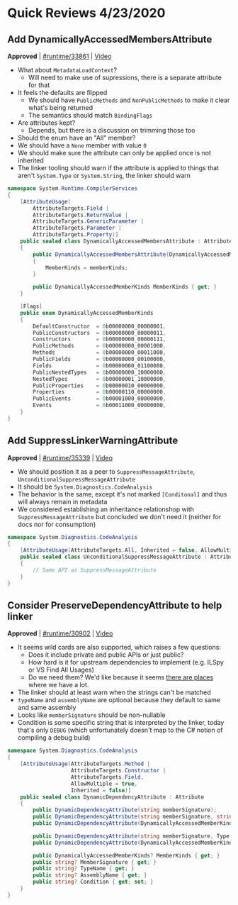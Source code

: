 # Quick Reviews 4/23/2020

## Add DynamicallyAccessedMembersAttribute

**Approved** | [#runtime/33861](https://github.com/dotnet/runtime/issues/33861#issuecomment-618548274) | [Video](https://www.youtube.com/watch?v=1GkjoDSR7dE&t=0h0m0s)

* What about `MetadataLoadContext`?
	- Will need to make use of supressions, there is a separate attribute for that
* It feels the defaults are flipped
	- We should have `PublicMethods` and `NonPublicMethods` to make it clear what's being returned
	- The semantics should match `BindingFlags`
* Are attributes kept?
	- Depends, but there is a discussion on trimming those too
* Should the enum have an "All" member?
* We should have a `None` member with value `0`
* We should make sure the attribute can only be applied once is not inherited
* The linker tooling should warn if the attribute is applied to things that aren't `System.Type` or `System.String`, the linker should warn

```C#
namespace System.Runtime.CompilerServices
{
    [AttributeUsage(
        AttributeTargets.Field |
        AttributeTargets.ReturnValue |
        AttributeTargets.GenericParameter |
        AttributeTargets.Parameter |
        AttributeTargets.Property)]
    public sealed class DynamicallyAccessedMembersAttribute : Attribute
    {
        public DynamicallyAccessedMembersAttribute(DynamicallyAccessedMemberKinds memberKinds)
        {
            MemberKinds = memberKinds;
        }

        public DynamicallyAccessedMemberKinds MemberKinds { get; }
    }

    [Flags]
    public enum DynamicallyAccessedMemberKinds
    {
        DefaultConstructor  = 0b00000000_00000001,
        PublicConstructors  = 0b00000000_00000011,
        Constructors        = 0b00000000_00000111,
        PublicMethods       = 0b00000000_00001000,
        Methods             = 0b00000000_00011000,
        PublicFields        = 0b00000000_00100000,
        Fields              = 0b00000000_01100000,
        PublicNestedTypes   = 0b00000000_10000000,
        NestedTypes         = 0b00000001_10000000,
        PublicProperties    = 0b00000010_00000000,
        Properties          = 0b00000110_00000000,
        PublicEvents        = 0b00001000_00000000,
        Events              = 0b00011000_00000000,
    }
}
```
## Add SuppressLinkerWarningAttribute

**Approved** | [#runtime/35339](https://github.com/dotnet/runtime/issues/35339#issuecomment-618570506) | [Video](https://www.youtube.com/watch?v=1GkjoDSR7dE&t=0h48m15s)

* We should position it as a peer to `SuppressMessageAttribute`, `UnconditionalSuppressMessageAttribute`
* It should be `System.Diagnostics.CodeAnalysis`
* The behavior is the same, except it's not marked `[Conditonal]` and thus will always remain in metadata 
* We considered establishing an inheritance relationshop with `SuppressMessageAttribute` but concluded we don't need it (neither for docs nor for consumption)

```C#
namespace System.Diagnostics.CodeAnalysis
{
    [AttributeUsage(AttributeTargets.All, Inherited = false, AllowMultiple = true)]
    public sealed class UnconditionalSuppressMessageAttribute : Attribute
    {
    	// Same API as SuppressMessageAttribute
    }
}
```
## Consider PreserveDependencyAttribute to help linker

**Approved** | [#runtime/30902](https://github.com/dotnet/runtime/issues/30902#issuecomment-618601805) | [Video](https://www.youtube.com/watch?v=1GkjoDSR7dE&t=1h24m22s)

* It seems wild cards are also supported, which raises a few questions:
	- Does it include private and public APIs or just public?
	- How hard is it for upstream dependencies to implement (e.g. ILSpy or VS Find All Usages)
	- Do we need them? We'd like because it seems [there are places](https://github.com/dotnet/runtime/blob/master/src/libraries/System.Linq.Expressions/src/System/Runtime/CompilerServices/CallSite.cs#L278-L319) where we have a lot.
* The linker should at least warn when the strings can't be matched
* `typeName` and `assemblyName` are optional because they default to same and same assembly
* Looks like `memberSignature` should be non-nullable
* Condition is some specific string that is interpreted by the linker, today that's only `DEBUG` (which unfortunately doesn't map to the C# notion of compiling a debug build)

```C#
namespace System.Diagnostics.CodeAnalysis
{
    [AttributeUsage(AttributeTargets.Method |
                    AttributeTargets.Constructor |
                    AttributeTargets.Field,
                    AllowMultiple = true,
                    Inherited = false)]
    public sealed class DynamicDependencyAttribute : Attribute
    {
        public DynamicDependencyAttribute(string memberSignature);
        public DynamicDependencyAttribute(string memberSignature, string typeName, string assemblyName);
        public DynamicDependencyAttribute(DynamicallyAccessedMemberKinds memberKinds, string typeName, string assemblyName);

        public DynamicDependencyAttribute(string memberSignature, Type type);
        public DynamicDependencyAttribute(DynamicallyAccessedMemberKinds memberKinds, Type type);

        public DynamicallyAccessedMemberKinds? MemberKinds { get; }
        public string? MemberSignature { get; }
        public string? TypeName { get; }
        public string? AssemblyName { get; }
        public string? Condition { get; set; }
    }
}
```

